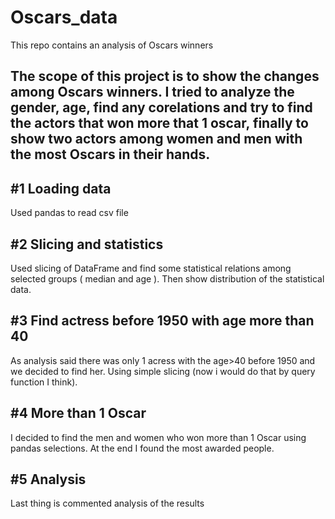 # Oscars_data
This repo contains an analysis of Oscars winners
## The scope of this project is to show the changes among Oscars winners. I tried to analyze the gender, age, find any corelations and try to find the actors that won more that 1 oscar, finally to show two actors among women and men with the most Oscars in their hands.

## #1 Loading data
Used pandas to read csv file
## #2 Slicing and statistics
Used slicing of DataFrame and find some statistical relations among selected groups ( median and age ). Then show distribution of the statistical data.
## #3 Find actress before 1950 with age more than 40
As analysis said there was only 1 acress with the age>40 before 1950 and we decided to find her. Using simple slicing (now i would do that by query function I think).
## #4 More than 1 Oscar
I decided to find the men and women who won more than 1 Oscar using pandas selections. At the end I found the most awarded people.
## #5 Analysis
Last thing is commented analysis of the results
